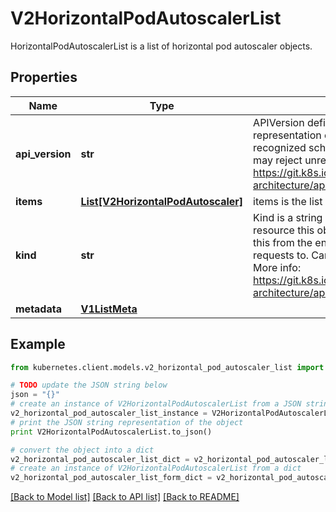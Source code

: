 # V2HorizontalPodAutoscalerList

HorizontalPodAutoscalerList is a list of horizontal pod autoscaler objects.

## Properties

Name | Type | Description | Notes
------------ | ------------- | ------------- | -------------
**api_version** | **str** | APIVersion defines the versioned schema of this representation of an object. Servers should convert recognized schemas to the latest internal value, and may reject unrecognized values. More info: https://git.k8s.io/community/contributors/devel/sig-architecture/api-conventions.md#resources | [optional] 
**items** | [**List[V2HorizontalPodAutoscaler]**](V2HorizontalPodAutoscaler.md) | items is the list of horizontal pod autoscaler objects. | 
**kind** | **str** | Kind is a string value representing the REST resource this object represents. Servers may infer this from the endpoint the kubernetes.client submits requests to. Cannot be updated. In CamelCase. More info: https://git.k8s.io/community/contributors/devel/sig-architecture/api-conventions.md#types-kinds | [optional] 
**metadata** | [**V1ListMeta**](V1ListMeta.md) |  | [optional] 

## Example

```python
from kubernetes.client.models.v2_horizontal_pod_autoscaler_list import V2HorizontalPodAutoscalerList

# TODO update the JSON string below
json = "{}"
# create an instance of V2HorizontalPodAutoscalerList from a JSON string
v2_horizontal_pod_autoscaler_list_instance = V2HorizontalPodAutoscalerList.from_json(json)
# print the JSON string representation of the object
print V2HorizontalPodAutoscalerList.to_json()

# convert the object into a dict
v2_horizontal_pod_autoscaler_list_dict = v2_horizontal_pod_autoscaler_list_instance.to_dict()
# create an instance of V2HorizontalPodAutoscalerList from a dict
v2_horizontal_pod_autoscaler_list_form_dict = v2_horizontal_pod_autoscaler_list.from_dict(v2_horizontal_pod_autoscaler_list_dict)
```
[[Back to Model list]](../README.md#documentation-for-models) [[Back to API list]](../README.md#documentation-for-api-endpoints) [[Back to README]](../README.md)


